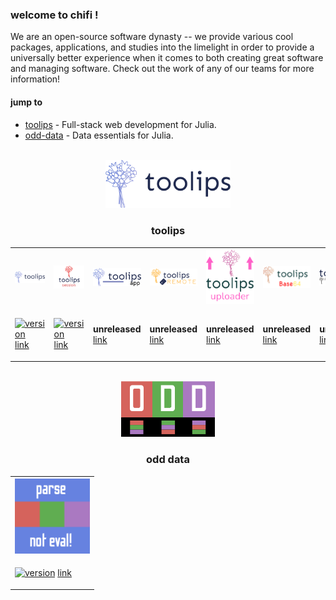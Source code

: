 ### welcome to chifi !
We are an open-source software dynasty -- we provide various cool packages, applications, and studies into the limelight in order to provide a universally better experience when it comes to both creating great software and managing software. Check out the work of any of our teams for more information!
#### jump to
- [toolips](https://github.com/ChifiSource/.github/blob/main/profile/README.md#-toolips-) - Full-stack web development for Julia.
- [odd-data](https://github.com/ChifiSource/.github/blob/main/profile/README.md#odd-data-) - Data essentials for Julia.

<div align="center" style = "box-pack: start;">
  </br>
  <img width = 200 src="https://github.com/ChifiSource/image_dump/blob/main/toolips/toolips.svg" href = "https://github.com/orgs/ChifiSource/teams/toolips" >
  <h3 href = "https://github.com/orgs/ChifiSource/teams/toolips"> toolips </h3>
  <table>
        <tr>
    <th><img width = 150 src="https://github.com/ChifiSource/image_dump/blob/main/toolips/toolips.svg"></th>
    <th><img width = 150 src="https://github.com/ChifiSource/image_dump/blob/main/toolips/toolipssession.png"></th>
    <th><img width = 150 src="https://github.com/ChifiSource/image_dump/blob/main/toolips/toolipsapp.png"></th>
    <th><img width = 150 src="https://github.com/ChifiSource/image_dump/blob/main/toolips/toolipsremote.png"></th>
    <th><img width = 80 src="https://github.com/ChifiSource/image_dump/blob/main/toolips/toolipsuploader.png"></th>
    <th><img width = 150 src="https://github.com/ChifiSource/image_dump/blob/main/toolips/toolipsbase64.png"></th>
    <th><img width = 150 src="https://github.com/ChifiSource/image_dump/blob/main/toolips/toolipsdefaults.png"></th>
  </tr>
  <tr>
    <td>
      
[![version](https://juliahub.com/docs/Toolips/version.svg)](https://juliahub.com/ui/Packages/Toolips/TrAr4)   [link](https://github.com/ChifiSource/Toolips.jl)


</td>
    <td>
      
[![version](https://juliahub.com/docs/Toolips/version.svg)](https://juliahub.com/ui/Packages/Toolips/TrAr4)   [link](https://github.com/ChifiSource/ToolipsSession.jl)
    </td>
    <td>
      
**unreleased**    [link](https://github.com/ChifiSource/ToolipsApp.jl)
    </td>
    <td>
      
**unreleased**    [link](https://github.com/ChifiSource/ToolipsRemote.jl)
    </td>
    <td>
      
**unreleased**    [link](https://github.com/ChifiSource/ToolipsUploader.jl)
    </td>
    <td>
**unreleased**    [link](https://github.com/ChifiSource/ToolipsBase64.jl)
    </td>
    <td>
      
**unreleased**    [link](https://github.com/ChifiSource/ToolipsDefaults.jl)
    </td>
  </tr>
    </table>
      </br>
        <img width = 150 src="https://github.com/ChifiSource/image_dump/blob/main/odddata/odddata_portable.png" href = "https://github.com/orgs/ChifiSource/teams/odd-data" >
  <h3 href = "https://github.com/orgs/ChifiSource/teams/odd-data"> odd data </h3>
  <table>
  <tr>
    <th><img width = 120 src="https://github.com/ChifiSource/image_dump/blob/main/parsenoteval/logo.png" ></th>
  </tr>
  <tr>
    <td>
      
[![version](https://juliahub.com/docs/ParseNotEval/version.svg)](https://juliahub.com/ui/Packages/ParseNotEval/r4sWd)    [link](https://github.com/ChifiSource/ParseNotEval.jl)
      
 </td>
  </tr>
  </table>
  </br>
  </br>
    </br>
    
  </div>
